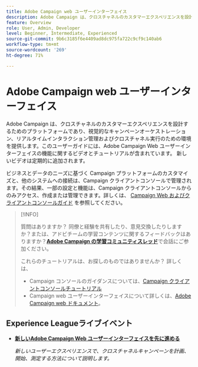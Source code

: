 ```yaml
---
title: Adobe Campaign web ユーザーインターフェイス
description: Adobe Campaign は、クロスチャネルのカスタマーエクスペリエンスを設計するためのプラットフォームであり、視覚的なキャンペーンオーケストレーション、リアルタイムインタラクション管理およびクロスチャネル実行のための環境を提供します。このユーザーガイドには、Adobe Campaign web ユーザーインターフェイスの特長や機能に関するビデオとチュートリアルが含まれています。
feature: Overview
role: User, Admin, Developer
level: Beginner, Intermediate, Experienced
source-git-commit: 9b6c3185f6e4409ad8dc975fa722c9cf9c140ab6
workflow-type: tm+mt
source-wordcount: '269'
ht-degree: 71%

---
```


# Adobe Campaign web ユーザーインターフェイス

Adobe Campaign は、クロスチャネルのカスタマーエクスペリエンスを設計するためのプラットフォームであり、視覚的なキャンペーンオーケストレーション、リアルタイムインタラクション管理およびクロスチャネル実行のための環境を提供します。このユーザーガイドには、Adobe Campaign Web ユーザーインターフェイスの機能に関するビデオとチュートリアルが含まれています。 新しいビデオは定期的に追加されます。

ビジネスとデータのニーズに基づく Campaign プラットフォームのカスタマイズと、他のシステムへの接続は、Campaign クライアントコンソールで管理されます。その結果、一部の設定と機能は、Campaign クライアントコンソールからのみアクセス、作成または管理できます。詳しくは、 [Campaign Web およびクライアントコンソールガイド](https://experienceleague.adobe.com/docs/campaign-web/v8/start/capability-matrix.html?lang=ja) を参照してください。

>[!INFO]
> 
> 質問はありますか？ 同僚と経験を共有したり、意見交換したりしますか？または、アドビチームの学習コンテンツに関するフィードバックはありますか？**[Adobe Campaign の学習コミュニティスレッド](https://experienceleaguecommunities.adobe.com:443/t5/adobe-campaign-classic/join-the-discussion-on-adobe-campaign-learning/td-p/419096)**&#x200B;で会話にご参加ください。
>
>
> これらのチュートリアルは、お探しのものではありませんか？
> 詳しくは、
> * Campaign コンソールのガイダンスについては、[Campaign クライアントコンソールチュートリアル](https://experienceleague.adobe.com/docs/campaign-learn/tutorials/overview.html?lang=ja)
> * Campaign web ユーザーインターフェイスについて詳しくは、[Adobe Campaign web ドキュメント](https://experienceleague.adobe.com/docs/campaign-web/v8/campaign-web-home.html?lang=ja)。

<div id="recs-overview-body-1"></div>
<div id="recs-overview-body-2"></div>
<div id="recs-overview-body-3"></div>
<div id="recs-overview-body-4"></div>
<div id="recs-overview-body-5"></div>
<div id="recs-overview-body-6"></div>

<div id="staff-picks-section">
</div>

## Experience Leagueライブイベント

* **[新しいAdobe Campaign Web ユーザーインターフェイスを先に進める](https://experienceleague.adobe.com/docs/events/experience-league-live-recordings/episodes/exl-live-episode-02-29-24.html)**

  *新しいユーザーエクスペリエンスで、クロスチャネルキャンペーンを計画、開始、測定する方法について説明します。*

